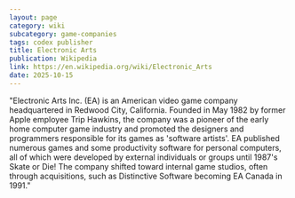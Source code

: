 ```yaml
---
layout: page
category: wiki
subcategory: game-companies
tags: codex publisher
title: Electronic Arts
publication: Wikipedia
link: https://en.wikipedia.org/wiki/Electronic_Arts
date: 2025-10-15
---
```


"Electronic Arts Inc. (EA) is an American video game company headquartered in Redwood City, California. Founded in May 1982 by former Apple employee Trip Hawkins, the company was a pioneer of the early home computer game industry and promoted the designers and programmers responsible for its games as 'software artists'. EA published numerous games and some productivity software for personal computers, all of which were developed by external individuals or groups until 1987's Skate or Die! The company shifted toward internal game studios, often through acquisitions, such as Distinctive Software becoming EA Canada in 1991."
